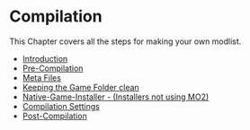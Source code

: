 # Compilation

This Chapter covers all the steps for making your own modlist.

- [Introduction](Introduction.md)  
- [Pre-Compilation](Pre-Compilation.md)  
- [Meta Files](Meta%20Files.md)  
- [Keeping the Game Folder clean](Keeping%20the%20Game%20Folder%20clean.md)  
- [Native-Game-Installer - (Installers not using MO2)](Native-Game-Installer%20-%20(Installers%20not%20using%20MO2).md)  
- [Compilation Settings](Compilation%20Settings.md)  
- [Post-Compilation](Post-Compilation.md)
